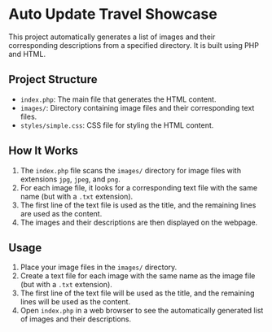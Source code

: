 # Auto Update Travel Showcase

This project automatically generates a list of images and their corresponding descriptions from a specified directory. It is built using PHP and HTML.

## Project Structure

- `index.php`: The main file that generates the HTML content.
- `images/`: Directory containing image files and their corresponding text files.
- `styles/simple.css`: CSS file for styling the HTML content.

## How It Works

1. The `index.php` file scans the `images/` directory for image files with extensions `jpg`, `jpeg`, and `png`.
2. For each image file, it looks for a corresponding text file with the same name (but with a `.txt` extension).
3. The first line of the text file is used as the title, and the remaining lines are used as the content.
4. The images and their descriptions are then displayed on the webpage.

## Usage

1. Place your image files in the `images/` directory.
2. Create a text file for each image with the same name as the image file (but with a `.txt` extension).
3. The first line of the text file will be used as the title, and the remaining lines will be used as the content.
4. Open `index.php` in a web browser to see the automatically generated list of images and their descriptions.